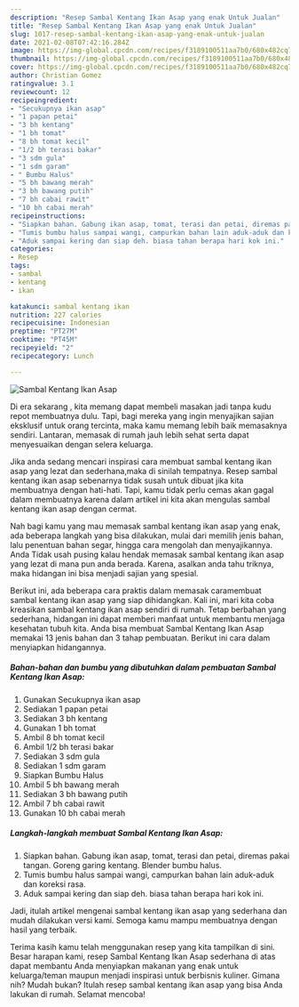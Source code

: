 ```yaml
---
description: "Resep Sambal Kentang Ikan Asap yang enak Untuk Jualan"
title: "Resep Sambal Kentang Ikan Asap yang enak Untuk Jualan"
slug: 1017-resep-sambal-kentang-ikan-asap-yang-enak-untuk-jualan
date: 2021-02-08T07:42:16.284Z
image: https://img-global.cpcdn.com/recipes/f3189100511aa7b0/680x482cq70/sambal-kentang-ikan-asap-foto-resep-utama.jpg
thumbnail: https://img-global.cpcdn.com/recipes/f3189100511aa7b0/680x482cq70/sambal-kentang-ikan-asap-foto-resep-utama.jpg
cover: https://img-global.cpcdn.com/recipes/f3189100511aa7b0/680x482cq70/sambal-kentang-ikan-asap-foto-resep-utama.jpg
author: Christian Gomez
ratingvalue: 3.1
reviewcount: 12
recipeingredient:
- "Secukupnya ikan asap"
- "1 papan petai"
- "3 bh kentang"
- "1 bh tomat"
- "8 bh tomat kecil"
- "1/2 bh terasi bakar"
- "3 sdm gula"
- "1 sdm garam"
- " Bumbu Halus"
- "5 bh bawang merah"
- "3 bh bawang putih"
- "7 bh cabai rawit"
- "10 bh cabai merah"
recipeinstructions:
- "Siapkan bahan. Gabung ikan asap, tomat, terasi dan petai, diremas pakai tangan. Goreng garing kentang. Blender bumbu halus."
- "Tumis bumbu halus sampai wangi, campurkan bahan lain aduk-aduk dan koreksi rasa."
- "Aduk sampai kering dan siap deh. biasa tahan berapa hari kok ini."
categories:
- Resep
tags:
- sambal
- kentang
- ikan

katakunci: sambal kentang ikan 
nutrition: 227 calories
recipecuisine: Indonesian
preptime: "PT27M"
cooktime: "PT45M"
recipeyield: "2"
recipecategory: Lunch

---
```



![Sambal Kentang Ikan Asap](https://img-global.cpcdn.com/recipes/f3189100511aa7b0/680x482cq70/sambal-kentang-ikan-asap-foto-resep-utama.jpg)

Di era  sekarang , kita memang dapat membeli masakan jadi tanpa kudu repot membuatnya dulu. Tapi, bagi mereka yang ingin menyajikan sajian eksklusif untuk orang tercinta, maka kamu memang lebih baik memasaknya sendiri. Lantaran, memasak di rumah jauh lebih sehat serta dapat menyesuaikan dengan selera keluarga.

Jika anda sedang mencari inspirasi cara membuat sambal kentang ikan asap yang lezat dan sederhana,maka di sinilah tempatnya. Resep sambal kentang ikan asap  sebenarnya tidak susah untuk dibuat jika kita membuatnya dengan hati-hati. Tapi, kamu tidak perlu cemas akan gagal dalam membuatnya 
karena dalam artikel ini kita akan mengulas sambal kentang ikan asap dengan cermat.  



Nah bagi kamu yang mau memasak sambal kentang ikan asap yang enak, ada beberapa langkah yang bisa dilakukan, mulai dari memilih jenis bahan, lalu penentuan bahan segar, hingga cara mengolah dan menyajikannya. Anda Tidak usah pusing kalau hendak memasak sambal kentang ikan asap yang lezat di mana pun anda berada. Karena, asalkan anda  tahu triknya, maka hidangan ini bisa menjadi sajian yang spesial.

Berikut ini, ada beberapa cara praktis  dalam memasak caramembuat sambal kentang ikan asap yang siap dihidangkan. Kali ini, mari kita coba kreasikan sambal kentang ikan asap sendiri di rumah. Tetap berbahan yang sederhana, hidangan ini dapat memberi manfaat untuk membantu menjaga kesehatan tubuh kita. Anda bisa membuat Sambal Kentang Ikan Asap memakai 13 jenis bahan dan 3 tahap pembuatan. Berikut ini cara dalam menyiapkan hidangannya.

<!--inarticleads1-->

##### Bahan-bahan dan bumbu yang dibutuhkan dalam pembuatan Sambal Kentang Ikan Asap:

1. Gunakan Secukupnya ikan asap
1. Sediakan 1 papan petai
1. Sediakan 3 bh kentang
1. Gunakan 1 bh tomat
1. Ambil 8 bh tomat kecil
1. Ambil 1/2 bh terasi bakar
1. Sediakan 3 sdm gula
1. Sediakan 1 sdm garam
1. Siapkan  Bumbu Halus
1. Ambil 5 bh bawang merah
1. Sediakan 3 bh bawang putih
1. Ambil 7 bh cabai rawit
1. Gunakan 10 bh cabai merah




<!--inarticleads2-->

##### Langkah-langkah membuat Sambal Kentang Ikan Asap:

1. Siapkan bahan. Gabung ikan asap, tomat, terasi dan petai, diremas pakai tangan. Goreng garing kentang. Blender bumbu halus.
1. Tumis bumbu halus sampai wangi, campurkan bahan lain aduk-aduk dan koreksi rasa.
1. Aduk sampai kering dan siap deh. biasa tahan berapa hari kok ini.




Jadi, itulah artikel mengenai  sambal kentang ikan asap  yang sederhana dan mudah dilakukan versi kami. Semoga kamu mampu membuatnya dengan hasil yang terbaik. 

Terima kasih kamu telah menggunakan resep yang kita tampilkan di sini. Besar harapan kami, resep  Sambal Kentang Ikan Asap sederhana di atas dapat membantu Anda menyiapkan makanan yang enak untuk keluarga/teman maupun menjadi inspirasi untuk berbisnis kuliner. Gimana nih? Mudah bukan? Itulah resep sambal kentang ikan asap yang bisa Anda lakukan di rumah. Selamat mencoba!

